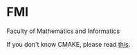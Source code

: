 # FMI
 Faculty of Mathematics and Informatics

If you don't know CMAKE, please read [this](http://derekmolloy.ie/hello-world-introductions-to-cmake/).
